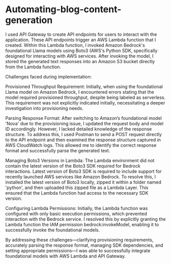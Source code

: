 # Automating-blog-content-generation

I used API Gateway to create API endpoints for users to interact with the application. These API endpoints trigger an AWS Lambda function that I created. Within this Lambda function, I invoked Amazon Bedrock's foundational Llama models using Boto3 (AWS's Python SDK, specifically designed for interacting with AWS services. After invoking the model, I stored the generated text responses into an Amazon S3 bucket directly from the Lambda function.

Challenges faced during implementation:

Provisioned Throughput Requirement:
Initially, when using the foundational Llama model on Amazon Bedrock, I encountered errors stating that the model required provisioned throughput, despite being labeled as serverless. This requirement was not explicitly indicated initially, necessitating a deeper investigation into provisioning needs.

Parsing Response Format:
After switching to Amazon’s foundational model 'Nova' due to the provisioning issue, I updated the request body and model ID accordingly. However, I lacked detailed knowledge of the response structure. To address this, I used Postman to send a POST request directly to the API endpoint and then examined the response structure captured in AWS CloudWatch logs. This allowed me to identify the correct response format and successfully parse the generated text.

Managing Boto3 Versions in Lambda:
The Lambda environment did not contain the latest version of the Boto3 SDK required for Bedrock interactions. Latest version of Boto3 SDK is required to include support for recently launched AWS services like Amazon Bedrock. To resolve this, I installed the latest version of Boto3 locally, zipped it within a folder named 'python', and then uploaded this zipped file as a Lambda Layer. This ensured that the Lambda function had access to the necessary SDK version.

Configuring Lambda Permissions:
Initially, the Lambda function was configured with only basic execution permissions, which prevented interaction with the Bedrock service. I resolved this by explicitly granting the Lambda function the IAM permission bedrock:invokeModel, enabling it to successfully invoke the foundational models.

By addressing these challenges—clarifying provisioning requirements, accurately parsing the response format, managing SDK dependencies, and setting appropriate permissions—I was able to successfully integrate foundational models with AWS Lambda and API Gateway.

